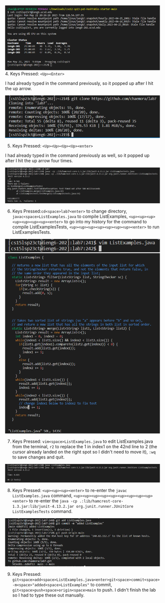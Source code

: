 ![Image](LoggingIn.PNG)
4. Keys Pressed: `<Up><Enter>`

I had already typed in the command previously, so it popped up after I hit the up arrow.

![Image](Cloning.PNG)

5. Keys Pressed: `<Up><Up><Up><Up><enter>`

I had already typed in the command previously as well, so it popped up after I hit the up arrow four times.

![Image](Testing.PNG)

6. Keys Pressed:`cd<space>lab7<enter>` to change directory, `javac<space>ListExamples.java` to compile ListExamples, `<up><up><up><up><up><up><up><enter>` to go into my history for the command to compile ListExamplesTests, `<up><up><up><up><up><up><up><enter>` to run ListExamplesTests.

![Image](VimCmd.PNG)
![Image](Vim.PNG)

7. Keys Pressed: `vim<space>ListExamples.java` to edit ListExamples.java from the terminal, `r2` to replace the 1 in index1 on the 42nd line to 2 (the cursor already landed on the right spot so I didn't need to move it), `:wq` to save changes and quit. 

![Image](TestingAgain.PNG)

8. Keys Pressed: `<up><up><up><enter>` to re-enter the `javac ListExamples.java` command, `<up><up><up><up><up><up><up><up><up><enter>` to re-enter the `java -cp .:lib/hamcrest-core-1.3.jar:lib/junit-4.13.2.jar org.junit.runner.JUnitCore ListExamplesTests` command.

![Image](CommitAndPush.PNG)

9. Keys Pressed: `git<space>add<space>ListExamples.java<enter>git<space>commit<space>-m<space>"added<space>ListExamples"` to commit, `git<space>push<space>origin<space>main` to push. I didn't finish the lab so I had to type these out manually.


